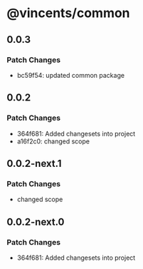 # @vincents/common

## 0.0.3

### Patch Changes

- bc59f54: updated common package

## 0.0.2

### Patch Changes

- 364f681: Added changesets into project
- a16f2c0: changed scope

## 0.0.2-next.1

### Patch Changes

- changed scope

## 0.0.2-next.0

### Patch Changes

- 364f681: Added changesets into project
